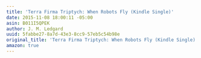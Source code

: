 ```yaml
---
title: 'Terra Firma Triptych: When Robots Fly (Kindle Single)'
date: 2015-11-08 18:00:11 -05:00
asin: B011I5QPEK
author: J. M. Ledgard
uuid: 5fabbe27-8a7d-43e3-8cc9-57eb5c54b98e
original_title: 'Terra Firma Triptych: When Robots Fly (Kindle Single)'
amazon: true
---
```


